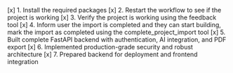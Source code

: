 [x] 1. Install the required packages
[x] 2. Restart the workflow to see if the project is working
[x] 3. Verify the project is working using the feedback tool
[x] 4. Inform user the import is completed and they can start building, mark the import as completed using the complete_project_import tool
[x] 5. Built complete FastAPI backend with authentication, AI integration, and PDF export
[x] 6. Implemented production-grade security and robust architecture
[x] 7. Prepared backend for deployment and frontend integration